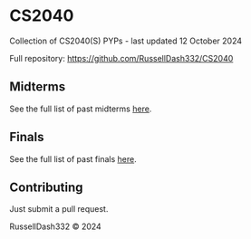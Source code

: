 # CS2040

Collection of CS2040(S) PYPs - last updated 12 October 2024

Full repository: https://github.com/RussellDash332/CS2040

## Midterms
See the full list of past midterms [here](./midterms.md).

## Finals
See the full list of past finals [here](./midterms.md).

## Contributing
Just submit a pull request.

RussellDash332 &copy; 2024